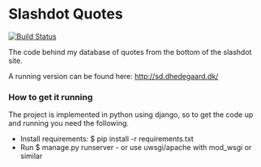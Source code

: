 # Slashdot Quotes #

[![Build Status](https://drone.io/bitbucket.org/dennishedegaard/quotes/status.png)](https://drone.io/bitbucket.org/dennishedegaard/quotes/latest)

The code behind my database of quotes from the bottom of the slashdot site.

A running version can be found here: http://sd.dhedegaard.dk/

### How to get it running ###

The project is implemented in python using django, so to get the code up and running you need the following.

- Install requirements: $ pip install -r requirements.txt
- Run $ manage.py runserver - or use uwsgi/apache with mod_wsgi or similar
